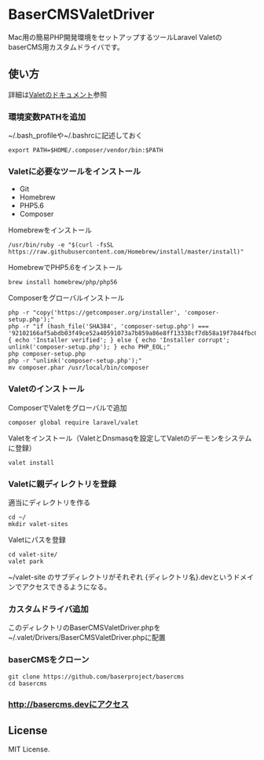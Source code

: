 # BaserCMSValetDriver
Mac用の簡易PHP開発環境をセットアップするツールLaravel ValetのbaserCMS用カスタムドライバです。

## 使い方
詳細は[Valetのドキュメント](https://laravel.com/docs/5.2/valet#installation)参照

### 環境変数PATHを追加
~/.bash_profileや~/.bashrcに記述しておく

    export PATH=$HOME/.composer/vendor/bin:$PATH


### Valetに必要なツールをインストール
* Git
* Homebrew
* PHP5.6
* Composer


Homebrewをインストール

    /usr/bin/ruby -e "$(curl -fsSL https://raw.githubusercontent.com/Homebrew/install/master/install)"

HomebrewでPHP5.6をインストール

    brew install homebrew/php/php56

Composerをグローバルインストール

    php -r "copy('https://getcomposer.org/installer', 'composer-setup.php');"
    php -r "if (hash_file('SHA384', 'composer-setup.php') === '92102166af5abdb03f49ce52a40591073a7b859a86e8ff13338cf7db58a19f7844fbc0bb79b2773bf30791e935dbd938') { echo 'Installer verified'; } else { echo 'Installer corrupt'; unlink('composer-setup.php'); } echo PHP_EOL;"
    php composer-setup.php
    php -r "unlink('composer-setup.php');"
    mv composer.phar /usr/local/bin/composer

### Valetのインストール

ComposerでValetをグローバルで追加

    composer global require laravel/valet

Valetをインストール（ValetとDnsmasqを設定してValetのデーモンをシステムに登録）

    valet install

### Valetに親ディレクトリを登録

適当にディレクトリを作る

    cd ~/
    mkdir valet-sites

Valetにパスを登録

    cd valet-site/
    valet park

~/valet-site のサブディレクトリがそれぞれ {ディレクトリ名}.devというドメインでアクセスできるようになる。

### カスタムドライバ追加
このディレクトリのBaserCMSValetDriver.phpを~/.valet/Drivers/BaserCMSValetDriver.phpに配置

### baserCMSをクローン
    git clone https://github.com/baserproject/basercms
    cd basercms

### http://basercms.devにアクセス


## License
MIT License.
